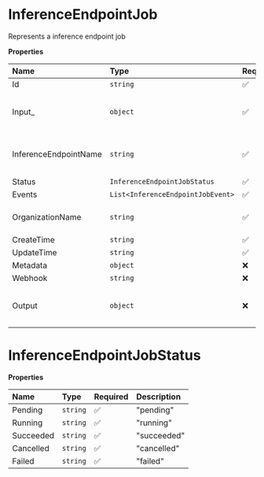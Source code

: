 # InferenceEndpointJob

Represents a inference endpoint job

**Properties**

| Name                  | Type                              | Required | Description                            |
| :-------------------- | :-------------------------------- | :------- | :------------------------------------- |
| Id                    | `string`                          | ✅       |                                        |
| Input\_               | `object`                          | ✅       | The job input. May be any valid JSON.  |
| InferenceEndpointName | `string`                          | ✅       | The inference endpoint name            |
| Status                | `InferenceEndpointJobStatus`      | ✅       |                                        |
| Events                | `List<InferenceEndpointJobEvent>` | ✅       |                                        |
| OrganizationName      | `string`                          | ✅       | The organization name                  |
| CreateTime            | `string`                          | ✅       |                                        |
| UpdateTime            | `string`                          | ✅       |                                        |
| Metadata              | `object`                          | ❌       |                                        |
| Webhook               | `string`                          | ❌       |                                        |
| Output                | `object`                          | ❌       | The job output. May be any valid JSON. |

# InferenceEndpointJobStatus

**Properties**

| Name      | Type     | Required | Description |
| :-------- | :------- | :------- | :---------- |
| Pending   | `string` | ✅       | "pending"   |
| Running   | `string` | ✅       | "running"   |
| Succeeded | `string` | ✅       | "succeeded" |
| Cancelled | `string` | ✅       | "cancelled" |
| Failed    | `string` | ✅       | "failed"    |

